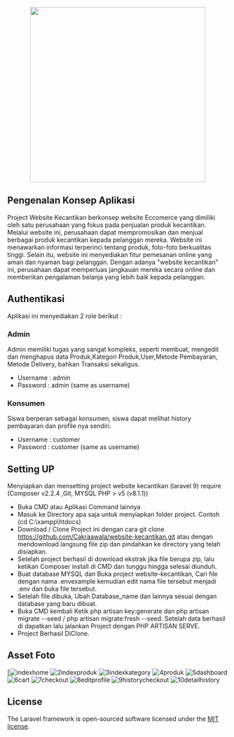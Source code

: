 <p align="center"><a href="https://laravel.com" target="_blank"><img src="https://raw.githubusercontent.com/laravel/art/master/logo-lockup/5%20SVG/2%20CMYK/1%20Full%20Color/laravel-logolockup-cmyk-red.svg" width="400"></a></p>

## Pengenalan Konsep Aplikasi


Project Website Kecantikan berkonsep website Eccomerce yang dimiliki oleh satu perusahaan yang fokus pada penjualan produk kecantikan. Melalui website ini, perusahaan dapat mempromosikan dan menjual berbagai produk kecantikan kepada pelanggan mereka. Website ini menawarkan informasi terperinci tentang produk, foto-foto berkualitas tinggi. Selain itu, website ini menyediakan fitur pemesanan online yang aman dan nyaman bagi pelanggan. Dengan adanya "website kecantikan" ini, perusahaan dapat memperluas jangkauan mereka secara online dan memberikan pengalaman belanja yang lebih baik kepada pelanggan.


## Authentikasi 
Aplikasi ini menyediakan 2 role berikut :
### Admin
Admin memiliki tugas yang sangat kompleks, seperti membuat, mengedit dan menghapus data Produk,Kategori Produk,User,Metode Pembayaran, Metode Delivery, bahkan Transaksi sekaligus.
- Username : admin
- Password : admin (same as username)

### Konsumen
Siswa berperan sebagai konsumen, siswa dapat melihat history pembayaran dan profile nya sendiri.
- Username : customer
- Password : customer  (same as username)

## Setting UP
Menyiapkan dan mensetting project website kecantikan (laravel 9) require (Composer v2.2.4 ,Git, MYSQL PHP > v5 (v8.1.1))
- Buka CMD atau Aplikasi Command lainnya
- Masuk ke Directory apa saja untuk menyiapkan folder project. Contoh (cd C:\xampp\htdocs)
- Download / Clone Project ini dengan cara git clone https://github.com/Cakraawala/website-kecantikan.git atau dengan mendownload langsung file zip dan pindahkan ke directory yang telah disiapkan.
- Setelah project berhasil di download ekstrak jika file berupa zip, lalu ketikan Composer install di CMD dan tunggu hingga selesai diunduh.
- Buat database MYSQL dan Buka project website-kecantikan, Cari file dengan nama .envexample kemudian edit nama file tersebut menjadi .env dan buka file tersebut.
- Setelah file dibuka, Ubah Database_name dan lainnya sesuai dengan database yang baru dibuat.
- Buka CMD kembali Ketik php artisan key:generate dan php artisan migrate --seed / php artisan migrate:fresh --seed. Setelah data berhasil di dapatkan lalu jalankan Project dengan PHP ARTISAN SERVE.
- Project Berhasil DiClone.

## Asset Foto
[![indexhome](https://user-images.githubusercontent.com/97875134/251057796-7ad740bb-8929-4a0b-a640-e4cfc3e69394.PNG)
![2indexproduk](https://user-images.githubusercontent.com/97875134/251057841-fd3bd266-57e7-4fd7-a7ac-a71fbb744868.PNG)
![3indexkategory](https://user-images.githubusercontent.com/97875134/251057909-6f68aa85-d360-43aa-b135-4f81298a061b.PNG)
![4produk](https://user-images.githubusercontent.com/97875134/251058085-62c1c16c-3cf7-4aa9-80c8-058011e59855.PNG)
![5dashboard](https://user-images.githubusercontent.com/97875134/251058198-d130f153-e0cb-48f3-9d5d-1a6461424ea5.PNG)
![6cart](https://user-images.githubusercontent.com/97875134/251058211-688063c7-7ed5-467b-afe4-98586a7f061f.PNG)
![7checkout](https://user-images.githubusercontent.com/97875134/251058221-eb3c64ff-e4b1-48ba-8526-f104cd89c8cb.PNG)
![8editprofile](https://user-images.githubusercontent.com/97875134/251058231-0aa109f6-101b-4740-b165-7a5a50ea36dc.PNG)
![9historycheckout](https://user-images.githubusercontent.com/97875134/251058236-131bf405-1c61-40ff-ad4c-9361e9404aaa.PNG)
![10detailhistory](https://user-images.githubusercontent.com/97875134/251058247-8dbcf5fe-bf66-4f35-b4c0-df7dbe213712.PNG)


## License

The Laravel framework is open-sourced software licensed under the [MIT license](https://opensource.org/licenses/MIT).

